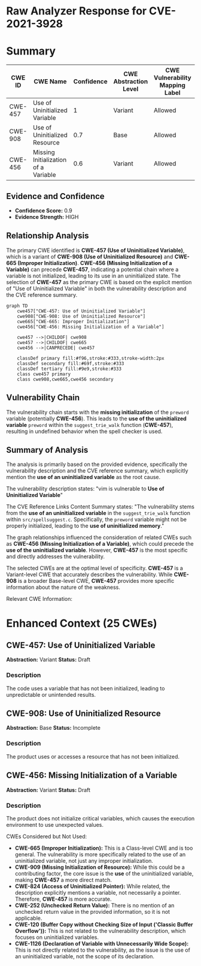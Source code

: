 # Raw Analyzer Response for CVE-2021-3928

# Summary
| CWE ID | CWE Name | Confidence | CWE Abstraction Level | CWE Vulnerability Mapping Label | CWE-Vulnerability Mapping Notes |
|---|---|---|---|---|---|
| CWE-457 | Use of Uninitialized Variable | 1 | Variant | Allowed | Primary CWE |
| CWE-908 | Use of Uninitialized Resource | 0.7 | Base | Allowed | Secondary Candidate |
| CWE-456 | Missing Initialization of a Variable | 0.6 | Variant | Allowed | Secondary Candidate |

## Evidence and Confidence

*   **Confidence Score:** 0.9
*   **Evidence Strength:** HIGH

## Relationship Analysis
The primary CWE identified is **CWE-457 (Use of Uninitialized Variable)**, which is a variant of **CWE-908 (Use of Uninitialized Resource)** and **CWE-665 (Improper Initialization)**. **CWE-456 (Missing Initialization of a Variable)** can precede **CWE-457**, indicating a potential chain where a variable is not initialized, leading to its use in an uninitialized state. The selection of **CWE-457** as the primary CWE is based on the explicit mention of "Use of Uninitialized Variable" in both the vulnerability description and the CVE reference summary.

```mermaid
graph TD
    cwe457["CWE-457: Use of Uninitialized Variable"]
    cwe908["CWE-908: Use of Uninitialized Resource"]
    cwe665["CWE-665: Improper Initialization"]
    cwe456["CWE-456: Missing Initialization of a Variable"]

    cwe457 -->|CHILDOF| cwe908
    cwe457 -->|CHILDOF| cwe665
    cwe456 -->|CANPRECEDE| cwe457
    
    classDef primary fill:#f96,stroke:#333,stroke-width:2px
    classDef secondary fill:#69f,stroke:#333
    classDef tertiary fill:#9e9,stroke:#333
    class cwe457 primary
    class cwe908,cwe665,cwe456 secondary
```

## Vulnerability Chain
The vulnerability chain starts with the **missing initialization** of the `preword` variable (potentially **CWE-456**). This leads to the **use of the uninitialized variable** `preword` within the `suggest_trie_walk` function (**CWE-457**), resulting in undefined behavior when the spell checker is used.

## Summary of Analysis
The analysis is primarily based on the provided evidence, specifically the vulnerability description and the CVE reference summary, which explicitly mention the **use of an uninitialized variable** as the root cause.

The vulnerability description states: "vim is vulnerable to **Use of Uninitialized Variable**"

The CVE Reference Links Content Summary states: "The vulnerability stems from the **use of an uninitialized variable** in the `suggest_trie_walk` function within `src/spellsuggest.c`. Specifically, the `preword` variable might not be properly initialized, leading to the **use of uninitialized memory**."

The graph relationships influenced the consideration of related CWEs such as **CWE-456 (Missing Initialization of a Variable)**, which could precede the **use of the uninitialized variable**. However, **CWE-457** is the most specific and directly addresses the vulnerability.

The selected CWEs are at the optimal level of specificity. **CWE-457** is a Variant-level CWE that accurately describes the vulnerability. While **CWE-908** is a broader Base-level CWE, **CWE-457** provides more specific information about the nature of the weakness.

Relevant CWE Information:

# Enhanced Context (25 CWEs)

## CWE-457: Use of Uninitialized Variable
**Abstraction:** Variant
**Status:** Draft

### Description
The code uses a variable that has not been initialized, leading to unpredictable or unintended results.
## CWE-908: Use of Uninitialized Resource
**Abstraction:** Base
**Status:** Incomplete

### Description
The product uses or accesses a resource that has not been initialized.
## CWE-456: Missing Initialization of a Variable
**Abstraction:** Variant
**Status:** Draft

### Description
The product does not initialize critical variables, which causes the execution environment to use unexpected values.

CWEs Considered but Not Used:

*   **CWE-665 (Improper Initialization):** This is a Class-level CWE and is too general. The vulnerability is more specifically related to the use of an uninitialized variable, not just any improper initialization.
*   **CWE-909 (Missing Initialization of Resource):** While this could be a contributing factor, the core issue is the **use** of the uninitialized variable, making **CWE-457** a more direct match.
*   **CWE-824 (Access of Uninitialized Pointer):** While related, the description explicitly mentions a variable, not necessarily a pointer. Therefore, **CWE-457** is more accurate.
*   **CWE-252 (Unchecked Return Value):** There is no mention of an unchecked return value in the provided information, so it is not applicable.
*   **CWE-120 (Buffer Copy without Checking Size of Input ('Classic Buffer Overflow')):** This is not related to the vulnerability description, which focuses on uninitialized variables.
*   **CWE-1126 (Declaration of Variable with Unnecessarily Wide Scope):** This is not directly related to the vulnerability, as the issue is the use of an uninitialized variable, not the scope of its declaration.